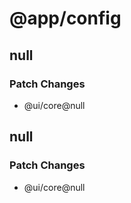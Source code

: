 # @app/config

## null

### Patch Changes

- @ui/core@null

## null

### Patch Changes

- @ui/core@null

